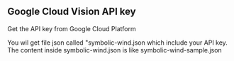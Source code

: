 ## Google Cloud Vision API key
<p>Get the API key from Google Cloud Platform</p>
<p>You wil get file json called "symbolic-wind.json which include your API key. The content inside symbolic-wind.json is like symbolic-wind-sample.json</p>